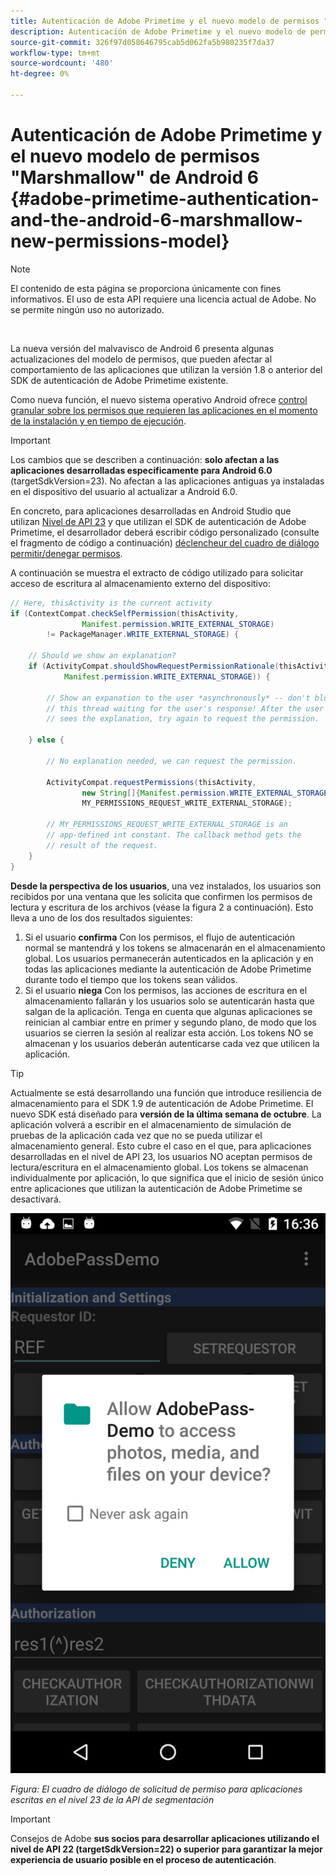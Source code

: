 ```yaml
---
title: Autenticación de Adobe Primetime y el nuevo modelo de permisos "Marshmallow" de Android 6
description: Autenticación de Adobe Primetime y el nuevo modelo de permisos "Marshmallow" de Android 6
source-git-commit: 326f97d058646795cab5d062fa5b980235f7da37
workflow-type: tm+mt
source-wordcount: '480'
ht-degree: 0%

---
```




# Autenticación de Adobe Primetime y el nuevo modelo de permisos &quot;Marshmallow&quot; de Android 6 {#adobe-primetime-authentication-and-the-android-6-marshmallow-new-permissions-model}

>[!NOTE]
>
>El contenido de esta página se proporciona únicamente con fines informativos. El uso de esta API requiere una licencia actual de Adobe. No se permite ningún uso no autorizado.

</br>

La nueva versión del malvavisco de Android 6 presenta algunas actualizaciones del modelo de permisos, que pueden afectar al comportamiento de las aplicaciones que utilizan la versión 1.8 o anterior del SDK de autenticación de Adobe Primetime existente. 

Como nueva función, el nuevo sistema operativo Android ofrece [control granular sobre los permisos que requieren las aplicaciones en el momento de la instalación y en tiempo de ejecución](https://developer.android.com/about/versions/marshmallow/android-6.0-changes.html).

>[!IMPORTANT]
>
>Los cambios que se describen a continuación: **solo afectan a las aplicaciones desarrolladas específicamente para Android 6.0** (targetSdkVersion=23). No afectan a las aplicaciones antiguas ya instaladas en el dispositivo del usuario al actualizar a Android 6.0. 


En concreto, para aplicaciones desarrolladas en Android Studio que utilizan [Nivel de API 23](http://developer.android.com/sdk/api_diff/23/changes.html) y que utilizan el SDK de autenticación de Adobe Primetime, el desarrollador deberá escribir código personalizado (consulte el fragmento de código a continuación) [déclencheur del cuadro de diálogo permitir/denegar permisos](https://developer.android.com/training/permissions/requesting.html). 

A continuación se muestra el extracto de código utilizado para solicitar acceso de escritura al almacenamiento externo del dispositivo:

```java
// Here, thisActivity is the current activity
if (ContextCompat.checkSelfPermission(thisActivity,
                Manifest.permission.WRITE_EXTERNAL_STORAGE)
        != PackageManager.WRITE_EXTERNAL_STORAGE) {

    // Should we show an explanation?
    if (ActivityCompat.shouldShowRequestPermissionRationale(thisActivity,
            Manifest.permission.WRITE_EXTERNAL_STORAGE)) {

        // Show an expanation to the user *asynchronously* -- don't block
        // this thread waiting for the user's response! After the user
        // sees the explanation, try again to request the permission.

    } else {

        // No explanation needed, we can request the permission.

        ActivityCompat.requestPermissions(thisActivity,
                new String[]{Manifest.permission.WRITE_EXTERNAL_STORAGE},
                MY_PERMISSIONS_REQUEST_WRITE_EXTERNAL_STORAGE);

        // MY_PERMISSIONS_REQUEST_WRITE_EXTERNAL_STORAGE is an
        // app-defined int constant. The callback method gets the
        // result of the request.
    }
}
```




**Desde la perspectiva de los usuarios**, una vez instalados, los usuarios son recibidos por una ventana que les solicita que confirmen los permisos de lectura y escritura de los archivos (véase la figura 2 a continuación). Esto lleva a uno de los dos resultados siguientes:

1. Si el usuario **confirma** Con los permisos, el flujo de autenticación normal se mantendrá y los tokens se almacenarán en el almacenamiento global. Los usuarios permanecerán autenticados en la aplicación y en todas las aplicaciones mediante la autenticación de Adobe Primetime durante todo el tiempo que los tokens sean válidos.
1. Si el usuario **niega** Con los permisos, las acciones de escritura en el almacenamiento fallarán y los usuarios solo se autenticarán hasta que salgan de la aplicación. Tenga en cuenta que algunas aplicaciones se reinician al cambiar entre en primer y segundo plano, de modo que los usuarios se cierren la sesión al realizar esta acción. Los tokens NO se almacenan y los usuarios deberán autenticarse cada vez que utilicen la aplicación. 


>[!TIP]
>
>Actualmente se está desarrollando una función que introduce resiliencia de almacenamiento para el SDK 1.9 de autenticación de Adobe Primetime. El nuevo SDK está diseñado para **versión de la última semana de octubre**. La aplicación volverá a escribir en el almacenamiento de simulación de pruebas de la aplicación cada vez que no se pueda utilizar el almacenamiento general. Esto cubre el caso en el que, para aplicaciones desarrolladas en el nivel de API 23, los usuarios NO aceptan permisos de lectura/escritura en el almacenamiento global. Los tokens se almacenan individualmente por aplicación, lo que significa que el inicio de sesión único entre aplicaciones que utilizan la autenticación de Adobe Primetime se desactivará.


![](assets/android-permissions-request.png)

*Figura: El cuadro de diálogo de solicitud de permiso para aplicaciones escritas en el nivel 23 de la API de segmentación*

>[!IMPORTANT]
>
> Consejos de Adobe **sus socios para desarrollar aplicaciones utilizando el nivel de API 22 (targetSdkVersion=22) o superior para garantizar la mejor experiencia de usuario posible en el proceso de autenticación**. 
